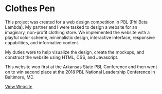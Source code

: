 # Clothes Pen
This project was created for a web design competition in PBL (Phi Beta Lambda). My partner and I were tasked to design a website for an imaginary, non-profit clothing store. We implemented the website with a playful color scheme, minimalistic design, interactive interface, responsive capabilities, and informative content.

My duties were to help visualize the design, create the mockups, and construct the website using HTML, CSS, and Javascript.

This website won first at the Arkansas State PBL Conference and then went on to win second place at the 2018 PBL National Leadership Conference in Baltimore, MD.

[View Website](https://clothespen.github.io/)
